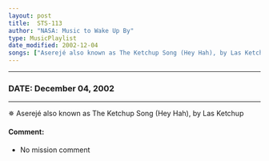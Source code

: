 ```yaml
---
layout: post
title:  STS-113
author: "NASA: Music to Wake Up By"
type: MusicPlaylist
date_modified: 2002-12-04
songs: ["Aserejé also known as The Ketchup Song (Hey Hah), by Las Ketchup"]
---
```


----
### DATE: December 04, 2002
----
✵ Aserejé also known as The Ketchup Song (Hey Hah), by Las Ketchup

#### Comment:
* No mission comment



<br/>
<center>
	<a target="_blank"
	   href="https://twitter.com/intent/tweet?hashtags=Space,NASA,Playlist,NASAWakeupCalls,SpaceProgram&text={{ page.author}}, '{{ page.songs.first }}' {{ page.title }}, {{ page.date | date: '%B %d, %Y' }}. {{ site.url }}{{ page.url }} @nasawakeupcalls">
	   <i class="fab fa-twitter" alt="Tweet this page" style="font-size: 1.3em;"></i>
	</a>
	&nbsp; 	<i class="fas fa-user-astronaut" style="font-size: 1.5em;"></i> &nbsp;
    <a type="amzn" search="'Aserejé also known as The Ketchup Song (Hey Hah), by Las Ketchup'" category="popular music">
        <i class="fab fa-amazon" style="font-size: 1.3em;"></i>
    </a>
</center>

